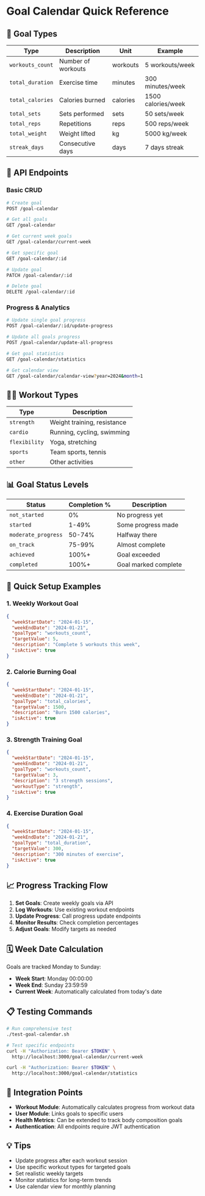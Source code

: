# Goal Calendar Quick Reference

## 🎯 Goal Types

| Type | Description | Unit | Example |
|------|-------------|------|---------|
| `workouts_count` | Number of workouts | workouts | 5 workouts/week |
| `total_duration` | Exercise time | minutes | 300 minutes/week |
| `total_calories` | Calories burned | calories | 1500 calories/week |
| `total_sets` | Sets performed | sets | 50 sets/week |
| `total_reps` | Repetitions | reps | 500 reps/week |
| `total_weight` | Weight lifted | kg | 5000 kg/week |
| `streak_days` | Consecutive days | days | 7 days streak |

## 📅 API Endpoints

### Basic CRUD
```bash
# Create goal
POST /goal-calendar

# Get all goals
GET /goal-calendar

# Get current week goals
GET /goal-calendar/current-week

# Get specific goal
GET /goal-calendar/:id

# Update goal
PATCH /goal-calendar/:id

# Delete goal
DELETE /goal-calendar/:id
```

### Progress & Analytics
```bash
# Update single goal progress
POST /goal-calendar/:id/update-progress

# Update all goals progress
POST /goal-calendar/update-all-progress

# Get goal statistics
GET /goal-calendar/statistics

# Get calendar view
GET /goal-calendar/calendar-view?year=2024&month=1
```

## 🏋️‍♀️ Workout Types

| Type | Description |
|------|-------------|
| `strength` | Weight training, resistance |
| `cardio` | Running, cycling, swimming |
| `flexibility` | Yoga, stretching |
| `sports` | Team sports, tennis |
| `other` | Other activities |

## 📊 Goal Status Levels

| Status | Completion % | Description |
|--------|--------------|-------------|
| `not_started` | 0% | No progress yet |
| `started` | 1-49% | Some progress made |
| `moderate_progress` | 50-74% | Halfway there |
| `on_track` | 75-99% | Almost complete |
| `achieved` | 100%+ | Goal exceeded |
| `completed` | 100%+ | Goal marked complete |

## 🔧 Quick Setup Examples

### 1. Weekly Workout Goal
```json
{
  "weekStartDate": "2024-01-15",
  "weekEndDate": "2024-01-21",
  "goalType": "workouts_count",
  "targetValue": 5,
  "description": "Complete 5 workouts this week",
  "isActive": true
}
```

### 2. Calorie Burning Goal
```json
{
  "weekStartDate": "2024-01-15",
  "weekEndDate": "2024-01-21",
  "goalType": "total_calories",
  "targetValue": 1500,
  "description": "Burn 1500 calories",
  "isActive": true
}
```

### 3. Strength Training Goal
```json
{
  "weekStartDate": "2024-01-15",
  "weekEndDate": "2024-01-21",
  "goalType": "workouts_count",
  "targetValue": 3,
  "description": "3 strength sessions",
  "workoutType": "strength",
  "isActive": true
}
```

### 4. Exercise Duration Goal
```json
{
  "weekStartDate": "2024-01-15",
  "weekEndDate": "2024-01-21",
  "goalType": "total_duration",
  "targetValue": 300,
  "description": "300 minutes of exercise",
  "isActive": true
}
```

## 📈 Progress Tracking Flow

1. **Set Goals**: Create weekly goals via API
2. **Log Workouts**: Use existing workout endpoints
3. **Update Progress**: Call progress update endpoints
4. **Monitor Results**: Check completion percentages
5. **Adjust Goals**: Modify targets as needed

## 🗓️ Week Date Calculation

Goals are tracked Monday to Sunday:
- **Week Start**: Monday 00:00:00
- **Week End**: Sunday 23:59:59
- **Current Week**: Automatically calculated from today's date

## 📋 Testing Commands

```bash
# Run comprehensive test
./test-goal-calendar.sh

# Test specific endpoints
curl -H "Authorization: Bearer $TOKEN" \
  http://localhost:3000/goal-calendar/current-week

curl -H "Authorization: Bearer $TOKEN" \
  http://localhost:3000/goal-calendar/statistics
```

## 🔄 Integration Points

- **Workout Module**: Automatically calculates progress from workout data
- **User Module**: Links goals to specific users
- **Health Metrics**: Can be extended to track body composition goals
- **Authentication**: All endpoints require JWT authentication

## 💡 Tips

- Update progress after each workout session
- Use specific workout types for targeted goals
- Set realistic weekly targets
- Monitor statistics for long-term trends
- Use calendar view for monthly planning
